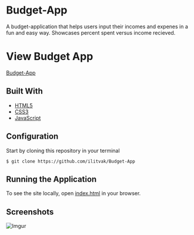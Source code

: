 Budget-App
===========

A budget-application that helps users input their incomes and expenes in a fun and easy way. Showcases percent spent versus income recieved. 

View Budget App
===============

[Budget-App](https://ilitvak.github.io/Budget-App/)

Built With
----------

* [HTML5](https://developer.mozilla.org/en-US/docs/Web/Guide/HTML/HTML5)
* [CSS3](https://developer.mozilla.org/en-US/docs/Web/CSS/CSS3)
* [JavaScript](http://javascript.com)

Configuration
-------------

Start by cloning this repository in your terminal
```
$ git clone https://github.com/ilitvak/Budget-App
```

Running the Application
-----------------------

To see the site locally, open [index.html](https://github.com/ilitvak/Budget-App/blob/master/index.html) in your browser.

Screenshots
-----------

![Imgur](https://i.imgur.com/4tmxW3k.png)
